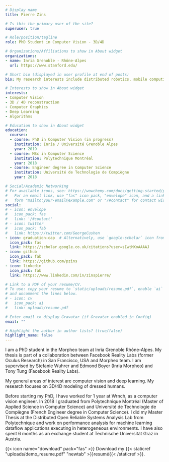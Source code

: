```yaml
---
# Display name
title: Pierre Zins

# Is this the primary user of the site?
superuser: true

# Role/position/tagline
role: PhD Student in Computer Vision - 3D/4D

# Organizations/Affiliations to show in About widget
organizations:
- name: Inria Grenoble - Rhône-Alpes
  url: https://www.stanford.edu/

# Short bio (displayed in user profile at end of posts)
bio: My research interests include distributed robotics, mobile computing and programmable matter.

# Interests to show in About widget
interests:
- Computer Vision
- 3D / 4D reconstruction
- Computer Graphics
- Deep Learning
- Algorithms

# Education to show in About widget
education:
  courses:
  - course: PhD in Computer Vision (in progress)
    institution: Inria / Université Grenoble Alpes
    year: 2019
  - course: MSc in Computer Science
    institution: Polytechnique Montréal
    year: 2018
  - course: Engineer degree in Computer Science
    institution: Université de Technologie de Compiègne
    year: 2018

# Social/Academic Networking
# For available icons, see: https://wowchemy.com/docs/getting-started/page-builder/#icons
#   For an email link, use "fas" icon pack, "envelope" icon, and a link in the
#   form "mailto:your-email@example.com" or "/#contact" for contact widget.
social:
# - icon: envelope
#   icon_pack: fas
#   link: '/#contact'
# - icon: twitter
#   icon_pack: fab
#   link: https://twitter.com/GeorgeCushen
- icon: graduation-cap  # Alternatively, use `google-scholar` icon from `ai` icon pack
  icon_pack: fas
  link: https://scholar.google.co.uk/citations?user=sIwtMXoAAAAJ
- icon: github
  icon_pack: fab
  link: https://github.com/pzins
- icon: linkedin
  icon_pack: fab
  link: https://www.linkedin.com/in/zinspierre/

# Link to a PDF of your resume/CV.
# To use: copy your resume to `static/uploads/resume.pdf`, enable `ai` icons in `params.toml`, 
# and uncomment the lines below.
# - icon: cv
#   icon_pack: ai
#   link: uploads/resume.pdf

# Enter email to display Gravatar (if Gravatar enabled in Config)
email: ""

# Highlight the author in author lists? (true/false)
highlight_name: false
---
```

I am a PhD student in the Morpheo team at Inria Grenoble Rhône-Alpes. 
My thesis is part of a collaboration between Facebook Reality Labs (former Oculus Research) in San Francisco, USA and Morpheo team.
I am supervised by Stefanie Wuhrer and Edmond Boyer (Inria Morpheo) and Tony Tung (Facebook Reality Labs).

My general areas of interest are computer vision and deep learning. My research focuses on 3D/4D modeling of dressed humans.

Before starting my PhD, I have worked for 1 year at Wrnch, as a computer vision engineer. In 2018 I graduated from Polytechnique Montréal (Master of Applied Science in Computer Science) and Université de Technologie de Compiègne (French Engineer degree in Computer Science). I did my Master Thesis at the Distributed Open Reliable Systems Analysis Lab from Polytechnique and work on performance analysis for machine learning dataflow applications executing in heterogeneous environments. I have also spent 6 months as an exchange student at Technische Universität Graz in Austria.

{{< icon name="download" pack="fas" >}} Download my {{< staticref "uploads/demo_resume.pdf" "newtab" >}}resumé{{< /staticref >}}.
